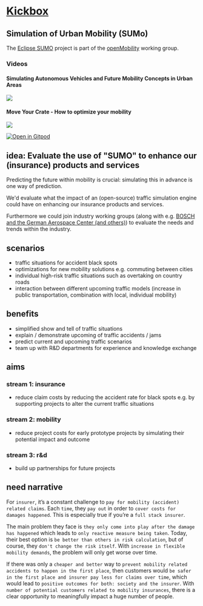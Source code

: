 # [Kickbox](https://home.getkickbox.com/#about)

## Simulation of Urban Mobility (SUMo)

The [Eclipse SUMO](https://openmobility.eclipse.org/technologies/eclipse-sumo/) project is  part of the [openMobility](https://openmobility.eclipse.org/) working group.

### Videos

#### Simulating Autonomous Vehicles and Future Mobility Concepts in Urban Areas
[![](https://img.youtube.com/vi/B9y33pCeAJ8/0.jpg)](https://www.youtube.com/watch?v=B9y33pCeAJ8)

#### Move Your Crate - How to optimize your mobility
[![](https://img.youtube.com/vi/ZhudL9YoGtc/0.jpg)](https://www.youtube.com/watch?v=ZhudL9YoGtc)

[![Open in Gitpod](https://gitpod.io/button/open-in-gitpod.svg)](https://gitpod.io#https://github.com/baloise/kx-mobility-sumo)

## idea: Evaluate the use of "SUMO" to enhance our (insurance) products and services

Predicting the future within mobility is crucial: simulating this in advance is one way of prediction.

We'd evaluate what the impact of an (open-source) traffic simulation engine could have on enhancing our insurance products and services.

Furthermore we could join industry working groups (along with e.g. [BOSCH and the German Aerospace Center (and others)](https://openmobility.eclipse.org/members/)) to evaluate the needs and trends within the industry.

## scenarios
- traffic situations for accident black spots
- optimizations for new mobility solutions e.g. commuting between cities
- individual high-risk traffic situations such as overtaking on country roads
- interaction between different upcoming traffic models (increase in public transportation, combination with local, individual mobility)

## benefits
- simplified show and tell of traffic situations
- explain / demonstrate upcoming of traffic accidents / jams
- predict current and upcoming traffic scenarios
- team up with R&D departments for experience and knowledge exchange

## aims

### stream 1: insurance
- reduce claim costs by reducing the accident rate for black spots e.g. by supporting projects to alter the current traffic situations

### stream 2: mobility
- reduce project costs for early prototype projects by simulating their potential impact and outcome

### stream 3: r&d
- build up partnerships for future projects

## need narrative

For `insurer`, it’s a constant challenge to `pay for mobility (accident) related claims`. Each `time`, they `pay out` in order to `cover costs for damages happened`. This is especially true if you’re a `full stack insurer`.

The main problem they face is `they only come into play after the damage has happened` which leads to `only reactive measure being taken`. Today, their best option is `be better than others in risk calculation`, but of course, they `don't change the risk itself`. With `increase in flexible mobility demands`, the problem will only get worse over time.

If there was only a `cheaper and better` way to `prevent mobility related accidents to happen in the first place`, then customers would `be safer in the first place and insurer pay less for claims over time`, which would lead to `positive outcomes for both: society and the insurer`. With `number of potential customers related to mobility insurances`, there is a clear opportunity to meaningfully impact a huge number of people.
